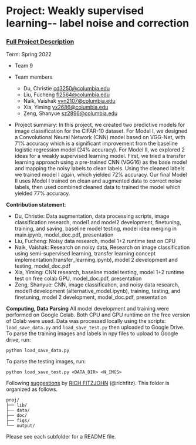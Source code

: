 # Project: Weakly supervised learning-- label noise and correction


### [Full Project Description](doc/project3_desc.md)

Term: Spring 2022

+ Team 9
+ Team members
	+ Du, Christie cd3250@columbia.edu
	+ Liu, Fucheng fl2564@columbia.edu
	+ Naik, Vaishak vvn2107@columbia.edu
	+ Xia, Yiming yx2686@columbia.edu
	+ Zeng, Shanyue sz2896@columbia.edu

+ Project summary:
In this project, we created two predictive models for image classification for the CIFAR-10 dataset. For Model I, we designed a Convolutional Neural Network (CNN) model based on VGG-Net, with 71% accuracy which is a significant improvement from the baseline logistic regression model (24% accuracy). For Model II, we explored 2 ideas for a weakly supervised learning model. First,  we tried a transfer learning approach using a pre-trained CNN (VGG16) as the base model and mapping the noisy labels to clean labels. Using the cleaned labels we trained model I again, which yielded 72% accuracy. Our final Model II uses Model I trained on clean and augmented data to correct noise labels, then used combined cleaned data to trained the model which yielded 77% accuracy.

**Contribution statement**:
+ Du, Christie: Data augmentation, data processing scripts, image classification research, model1 and model2 development, finetuning, training, and saving, baseline model testing, model idea merging in main.ipynb, model_doc.pdf, presentation
+ Liu, Fucheng: Noisy data research, model 1+2 runtime test on CPU
+ Naik, Vaishak: Research on noisy data, Research on image classification using semi-supervised learning, transfer learning concept implementation(transfer_learning.ipynb), model 2 development and testing, model_doc.pdf
+ Xia, Yiming: CNN research, baseline model testing, model 1+2 runtime test on free colab GPU, model_doc.pdf, presentation
+ Zeng, Shanyue: CNN, image classification, and noisy data research, model1 development (alternative_model.ipynb), training, testing, and finetuning, model 2 development, model_doc.pdf, presentation

**Computing, Data Parsing**
All model development and training were performed on Google Colab. Both CPU and GPU runtime on the free version of Colab were used. Data was processed locally using the scripts: `load_save_data.py` and `load_save_test.py` then uploaded to Google Drive. To parse the training images and labels in npy files to upload to Google drive, run:

```
python load_save_data.py
``` 
To parse the testing images, run:
```
python load_save_test.py <DATA_DIR> <N_IMGS>
```

Following [suggestions](http://nicercode.github.io/blog/2013-04-05-projects/) by [RICH FITZJOHN](http://nicercode.github.io/about/#Team) (@richfitz). This folder is organized as follows.

```
proj/
├── lib/
├── data/
├── doc/
├── figs/
└── output/
```

Please see each subfolder for a README file.
